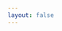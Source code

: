 ```yaml
---
layout: false
---
```

<script setup>
import HomePage from './components/HomePage.vue'
</script>
<HomePage />